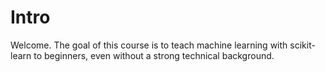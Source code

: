 # Intro

Welcome. The goal of this course is to teach machine learning with
scikit-learn to beginners, even without a strong technical background.

```{tableofcontents}
```
